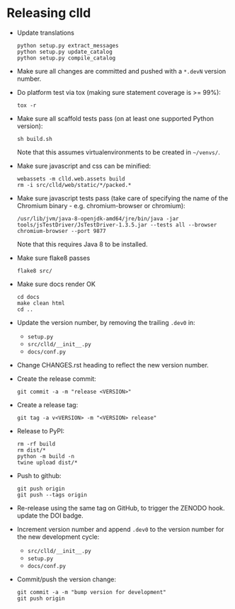 Releasing clld
==============

- Update translations
  ```shell
  python setup.py extract_messages
  python setup.py update_catalog
  python setup.py compile_catalog
  ```

- Make sure all changes are committed and pushed with a `*.devN` version number.

- Do platform test via tox (making sure statement coverage is >= 99%):
  ```shell
  tox -r
  ```

- Make sure all scaffold tests pass (on at least one supported Python version):
  ```shell
  sh build.sh
  ```
  Note that this assumes virtualenvironments to be created in `~/venvs/`.

- Make sure javascript and css can be minified:
  ```shell
  webassets -m clld.web.assets build
  rm -i src/clld/web/static/*/packed.*
  ```

- Make sure javascript tests pass (take care of specifying the name of the Chromium binary - e.g. 
  chromium-browser or chromium):
  ```shell
  /usr/lib/jvm/java-8-openjdk-amd64/jre/bin/java -jar tools/jsTestDriver/JsTestDriver-1.3.5.jar --tests all --browser chromium-browser --port 9877
  ```
  Note that this requires Java 8 to be installed.

- Make sure flake8 passes
  ```shell
  flake8 src/
  ```

- Make sure docs render OK
  ```shell
  cd docs
  make clean html
  cd ..
  ```

- Update the version number, by removing the trailing `.dev0` in:
  - `setup.py`
  - `src/clld/__init__.py`
  - `docs/conf.py`

- Change CHANGES.rst heading to reflect the new version number.

- Create the release commit:
  ```shell
  git commit -a -m "release <VERSION>"
  ```

- Create a release tag:
  ```shell
  git tag -a v<VERSION> -m "<VERSION> release"
  ```

- Release to PyPI:
  ```shell
  rm -rf build
  rm dist/*
  python -m build -n
  twine upload dist/*
  ```

- Push to github:
  ```shell
  git push origin
  git push --tags origin
  ```

- Re-release using the same tag on GitHub, to trigger the ZENODO hook.
  update the DOI badge.

- Increment version number and append `.dev0` to the version number for the new development cycle:
  - `src/clld/__init__.py`
  - `setup.py`
  - `docs/conf.py`

- Commit/push the version change:
  ```shell
  git commit -a -m "bump version for development"
  git push origin
  ```

